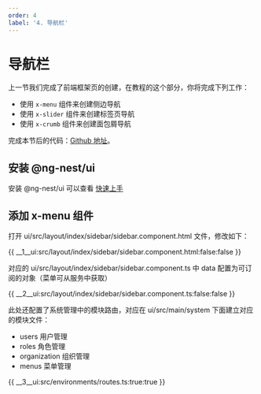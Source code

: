```yaml
---
order: 4
label: '4. 导航栏'
---
```


# 导航栏

上一节我们完成了前端框架页的创建，在教程的这个部分，你将完成下列工作：

- 使用 `x-menu` 组件来创建侧边导航
- 使用 `x-slider` 组件来创建标签页导航
- 使用 `x-crumb` 组件来创建面包屑导航

完成本节后的代码：<a href="https://github.com/NG-NEST/ng-nest-examples/tree/master/RBAC/4-ui-navigation" target="_blank">Github 地址</a>。

## 安装 @ng-nest/ui

安装 @ng-nest/ui 可以查看 <a href="https://ngnest.com/index/docs/zh_CN/ui/getting-started" target="_blank">快速上手</a>

## 添加 x-menu 组件

打开 ui/src/layout/index/sidebar/sidebar.component.html 文件，修改如下：

{{ __1\__ui:src/layout/index/sidebar/sidebar.component.html:false:false }}

对应的 ui/src/layout/index/sidebar/sidebar.component.ts 中 data 配置为可订阅的对象（菜单可从服务中获取）

{{ __2\__ui:src/layout/index/sidebar/sidebar.component.ts:false:false }}

此处还配置了系统管理中的模块路由，对应在 ui/src/main/system 下面建立对应的模块文件：

- users 用户管理
- roles 角色管理
- organization 组织管理
- menus 菜单管理

{{ __3\__ui:src/environments/routes.ts:true:true }}
